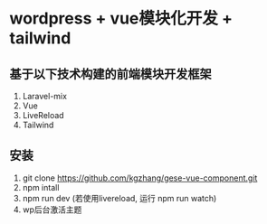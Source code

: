 # wordpress + vue模块化开发 + tailwind

## 基于以下技术构建的前端模块开发框架

1. Laravel-mix
2. Vue
3. LiveReload
4. Tailwind

## 安装

1. git clone https://github.com/kgzhang/gese-vue-component.git
2. npm intall
3. npm run dev (若使用livereload, 运行 npm run watch)
4. wp后台激活主题